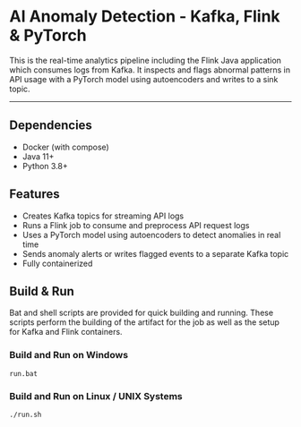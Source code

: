 # AI Anomaly Detection - Kafka, Flink & PyTorch

This is the real-time analytics pipeline including the Flink Java application which consumes logs from Kafka. It inspects and flags abnormal patterns in API usage with a PyTorch model using autoencoders and writes to a sink topic. 

---

## Dependencies

- Docker (with compose)
- Java 11+
- Python 3.8+

## Features

- Creates Kafka topics for streaming API logs
- Runs a Flink job to consume and preprocess API request logs
- Uses a PyTorch model using autoencoders to detect anomalies in real time
- Sends anomaly alerts or writes flagged events to a separate Kafka topic
- Fully containerized

## Build & Run

Bat and shell scripts are provided for quick building and running. These scripts perform the building of the artifact for the job as well as the setup for Kafka and Flink containers.

### Build and Run on Windows

```batch
run.bat
```

### Build and Run on Linux / UNIX Systems
```bash
./run.sh
```
